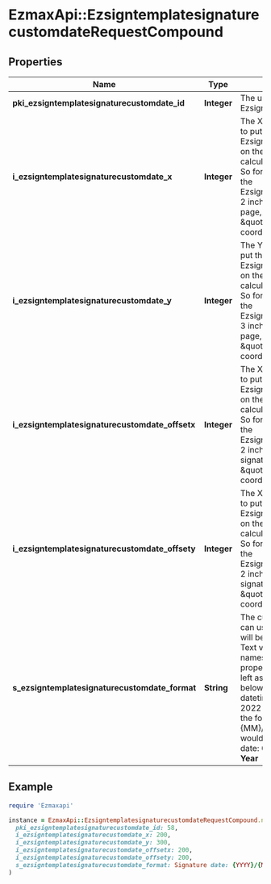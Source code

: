 # EzmaxApi::EzsigntemplatesignaturecustomdateRequestCompound

## Properties

| Name | Type | Description | Notes |
| ---- | ---- | ----------- | ----- |
| **pki_ezsigntemplatesignaturecustomdate_id** | **Integer** | The unique ID of the Ezsigntemplatesignaturecustomdate | [optional] |
| **i_ezsigntemplatesignaturecustomdate_x** | **Integer** | The X coordinate (Horizontal) where to put the Ezsigntemplatesignaturecustomdate on the page.  Coordinate is calculated at 100dpi (dot per inch). So for example, if you want to put the Ezsigntemplatesignaturecustomdate 2 inches from the left border of the page, you would use \&quot;200\&quot; for the X coordinate. | [optional] |
| **i_ezsigntemplatesignaturecustomdate_y** | **Integer** | The Y coordinate (Vertical) where to put the Ezsigntemplatesignaturecustomdate on the page.  Coordinate is calculated at 100dpi (dot per inch). So for example, if you want to put the Ezsigntemplatesignaturecustomdate 3 inches from the top border of the page, you would use \&quot;300\&quot; for the Y coordinate. | [optional] |
| **i_ezsigntemplatesignaturecustomdate_offsetx** | **Integer** | The X coordinate (Horizontal) where to put the Ezsigntemplatesignaturecustomdate on the page.  Coordinate is calculated at 100dpi (dot per inch). So for example, if you want to put the Ezsigntemplatesignaturecustomdate 2 inches from the left of the signature, you would use \&quot;200\&quot; for the X coordinate. | [optional] |
| **i_ezsigntemplatesignaturecustomdate_offsety** | **Integer** | The X coordinate (Horizontal) where to put the Ezsigntemplatesignaturecustomdate on the page.  Coordinate is calculated at 100dpi (dot per inch). So for example, if you want to put the Ezsigntemplatesignaturecustomdate 2 inches from the top of the signature, you would use \&quot;200\&quot; for the Y coordinate. | [optional] |
| **s_ezsigntemplatesignaturecustomdate_format** | **String** | The custom date format to use  You can use the codes below and they will be replaced at signature time. Text values like month and day names will be rendered in the proper language. Other text will be left as-is.  The codes examples below are based on the following datetime: Thursday, January 6, 2022 at 08:07:09 EST  For example, the format \&quot;Signature date: {MM}/{DD}/{YYYY} {hh}:{mm}\&quot; would become \&quot;Signature date: 01/06/2022 08:07\&quot;  **Year**  | Code | Example | | - | - | | {YYYY} | 2022 | | {YY} | 22 |  **Month**  | Code | Example | | - | - | | {MonthCapitalize} | Janvier | | {Month} | janvier | | {MM} | 01 | | {M} | 1 |  **Day**  | Code | Example | | - | - | | {DayCapitalize} | Jeudi | | {Day} | jeudi | | {DD} | 06 | | {D} | 6 |  **Hour**  | Code | Example | | - | - | | {hh} | 08 |  **Minute**  | Code | Example | | - | - | | {mm} | 07 |  **Second**  | Code | Example | | - | - | | {ss} | 09 |        **Timezone**  | Code | Example | | - | - | | {Z} | EST |       **Time**  | Code | Example | | - | - | | {Time} | 08:07:09 |   | {TimeZ} | 08:07:09 EST |     **Date**  | Code | Example | | - | - | | {Date} | 2022-01-06 |   | {DateText} | 1er Janvier 2022 |  **Full**  | Code | Example | | - | - | | {DateTime} | 2022-01-06 08:07:09 |   | {DateTimeZ} | 2022-01-06 08:07:09 EST |  |  |

## Example

```ruby
require 'Ezmaxapi'

instance = EzmaxApi::EzsigntemplatesignaturecustomdateRequestCompound.new(
  pki_ezsigntemplatesignaturecustomdate_id: 58,
  i_ezsigntemplatesignaturecustomdate_x: 200,
  i_ezsigntemplatesignaturecustomdate_y: 300,
  i_ezsigntemplatesignaturecustomdate_offsetx: 200,
  i_ezsigntemplatesignaturecustomdate_offsety: 200,
  s_ezsigntemplatesignaturecustomdate_format: Signature date: {YYYY}/{MM}/{DD} {hh}:{mm}{ss} {Z}
)
```

